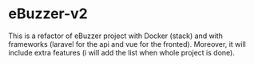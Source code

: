 # eBuzzer-v2

This is a refactor of eBuzzer project with Docker (stack) and with frameworks (laravel for the api and vue for the fronted).
Moreover, it will include extra features (i will add the list when whole project is done).
